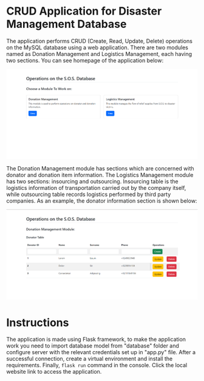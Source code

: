 # CRUD Application for Disaster Management Database

The application performs CRUD (Create, Read, Update, Delete) operations on the MySQL database using a web application. There are two modules named as Donation Management and Logistics Management, each having two sections. You can see homepage of the application below:

![homepage](./img/homepage.png)

The Donation Management module has sections which are concerned with donator and donation item information. The Logistics Management module has two sections: insourcing and outsourcing. Insourcing table is the logistics information of transportation carried out by the company itself, while outsourcing table records logistics performed by third party companies. As an example, the donator information section is shown below:

![donator information](./img/donator.png)

# Instructions

The application is made using Flask framework, to make the application work you need to import database model from "database" folder and configure server with the relevant credentials set up in "app.py" file. After a successful connection, create a virtual environment and install the requirements. Finally, `flask run` command in the console. Click the local website link to access the application.
